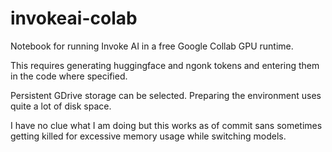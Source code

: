 # invokeai-colab
Notebook for running Invoke AI in a free Google Collab GPU runtime.

This requires generating huggingface and ngonk tokens and entering them in the code where specified.

Persistent GDrive storage can be selected. Preparing the environment uses quite a lot of disk space.

I have no clue what I am doing but this works as of commit sans sometimes getting killed for excessive memory usage while switching models.
